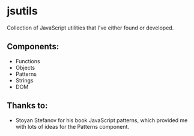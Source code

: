 jsutils
=======

Collection of JavaScript utilities that I've either found or developed. 

Components:
-----------
- Functions
- Objects
- Patterns
- Strings
- DOM

Thanks to:
----------
- Stoyan Stefanov for his book JavaScript patterns, which provided me with lots of ideas for the Patterns component.

